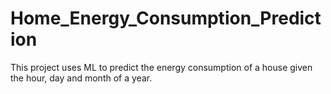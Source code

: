 # Home_Energy_Consumption_Prediction
This project uses ML to predict the energy consumption of a house given the hour, day and month of a year.
